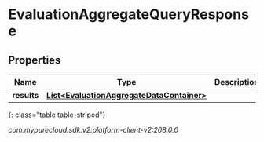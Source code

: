# EvaluationAggregateQueryResponse


## Properties

| Name | Type | Description | Notes |
| ------------ | ------------- | ------------- | ------------- |
| **results** | [**List&lt;EvaluationAggregateDataContainer&gt;**](EvaluationAggregateDataContainer) |  |  [optional] |
{: class="table table-striped"}




_com.mypurecloud.sdk.v2:platform-client-v2:208.0.0_
